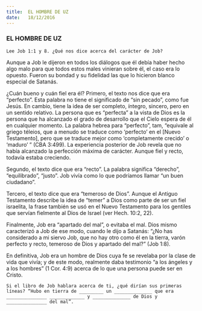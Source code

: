 ```yaml
---
title:  EL HOMBRE DE UZ
date:   18/12/2016
---
```


### EL HOMBRE DE UZ

`Lee Job 1:1 y 8. ¿Qué nos dice acerca del carácter de Job?`

Aunque a Job le dijeron en todos los diálogos que él debía haber hecho algo malo para que todos estos males vinieran sobre él, el caso era lo opuesto. Fueron su bondad y su fidelidad las que lo hicieron blanco especial de Satanás.

¿Cuán bueno y cuán fiel era él? Primero, el texto nos dice que era “perfecto”. Esta palabra no tiene el significado de “sin pecado”, como fue Jesús. En cambio, tiene la idea de ser completo, íntegro, sincero, pero en un sentido relativo. La persona que es “perfecta” a la vista de Dios es la persona que ha alcanzado el grado de desarrollo que el Cielo espera de él en cualquier momento. La palabra hebrea para “perfecto”, tam, “equivale al griego téleios, que a menudo se traduce como ‘perfecto’ en el [Nuevo Testamento], pero que se traduce mejor como ‘completamente crecido’ o ‘maduro’ ” (CBA 3:499). La experiencia posterior de Job revela que no había alcanzado la perfección máxima de carácter. Aunque fiel y recto, todavía estaba creciendo.

Segundo, el texto dice que era “recto”. La palabra significa “derecho”, “equilibrado”, “justo”. Job vivía como lo que podríamos llamar “un buen ciudadano”.

Tercero, el texto dice que era “temeroso de Dios”. Aunque el Antiguo Testamento describe la idea de “temer” a Dios como parte de ser un fiel israelita, la frase también se usó en el Nuevo Testamento para los gentiles que servían fielmente al Dios de Israel (ver Hech. 10:2, 22).

Finalmente, Job era “apartado del mal”, o evitaba el mal. Dios mismo caracterizó a Job de ese modo, cuando le dijo a Satanás: “¿No has considerado a mi siervo Job, que no hay otro como él en la tierra, varón perfecto y recto, temeroso de Dios y apartado del mal?” (Job 1:8).

En definitiva, Job era un hombre de Dios cuya fe se revelaba por la clase de vida que vivía; y de este modo, realmente daba testimonio “a los ángeles y a los hombres” (1 Cor. 4:9) acerca de lo que una persona puede ser en Cristo.

`Si el libro de Job hablara acerca de ti, ¿qué dirían sus primeras líneas? “Hubo en tierra de _________ un ______________ que era _______________ _____________ y ______________ de Dios y _______________ del mal”.`